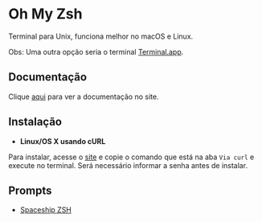 # Oh My Zsh

Terminal para Unix, funciona melhor no macOS e Linux.

Obs: Uma outra opção seria o terminal [Terminal.app](terminal.app.md).

## Documentação

Clique [aqui](https://ohmyz.sh) para ver a documentação no site.

## Instalação

- **Linux/OS X usando cURL**

Para instalar, acesse o [site](https://ohmyz.sh) e copie o comando que está na aba `Via curl` e execute no terminal. Será necessário informar a senha antes de instalar.

## Prompts

- [Spaceship ZSH](prompts/spaceship-zsh.md)
